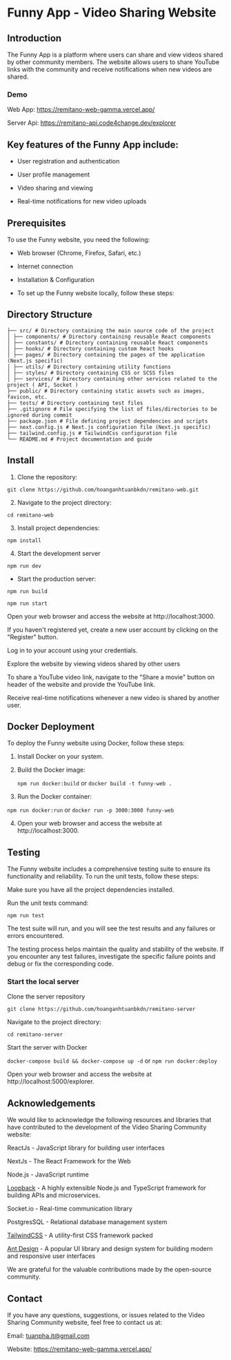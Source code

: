 # Funny App - Video Sharing Website

## Introduction

The Funny App is a platform where users can share and view videos shared by other community members. The website allows users to share YouTube links with the community and receive notifications when new videos are shared.

### Demo

Web App: https://remitano-web-gamma.vercel.app/

Server Api: https://remitano-api.code4change.dev/explorer

## Key features of the Funny App include:

-   User registration and authentication

-   User profile management

-   Video sharing and viewing

-   Real-time notifications for new video uploads

## Prerequisites

To use the Funny website, you need the following:

-   Web browser (Chrome, Firefox, Safari, etc.)

-   Internet connection

-   Installation & Configuration

-   To set up the Funny website locally, follow these steps:

## Directory Structure

```
├── src/ # Directory containing the main source code of the project
│ ├── components/ # Directory containing reusable React components
│ ├── constants/ # Directory containing reusable React components
│ ├── hooks/ # Directory containing custom React hooks
│ ├── pages/ # Directory containing the pages of the application (Next.js specific)
│ ├── utils/ # Directory containing utility functions
│ ├── styles/ # Directory containing CSS or SCSS files
│ ├── services/ # Directory containing other services related to the project ( API, Socket )
├── public/ # Directory containing static assets such as images, favicon, etc.
├── tests/ # Directory containing test files
├── .gitignore # File specifying the list of files/directories to be ignored during commit
├── package.json # File defining project dependencies and scripts
├── next.config.js # Next.js configuration file (Next.js specific)
├── tailwind.config.js # TailwindCss configuration file
└── README.md # Project documentation and guide
```

## Install

1. Clone the repository:

`git clone https://github.com/hoanganhtuanbkdn/remitano-web.git`

2. Navigate to the project directory:

`cd remitano-web`

3. Install project dependencies:

`npm install`

4. Start the development server

`npm run dev`

-   Start the production server:

`npm run build`

`npm run start`

Open your web browser and access the website at http://localhost:3000.

If you haven't registered yet, create a new user account by clicking on the "Register" button.

Log in to your account using your credentials.

Explore the website by viewing videos shared by other users

To share a YouTube video link, navigate to the "Share a movie" button on header of the website and provide the YouTube link.

Receive real-time notifications whenever a new video is shared by another user.

## Docker Deployment

To deploy the Funny website using Docker, follow these steps:

1. Install Docker on your system.

2. Build the Docker image:

    `npm run docker:build` or `docker build -t funny-web .`

3. Run the Docker container:

`npm run docker:run` or `docker run -p 3000:3000 funny-web`

4. Open your web browser and access the website at http://localhost:3000.

## Testing

The Funny website includes a comprehensive testing suite to ensure its functionality and reliability. To run the unit tests, follow these steps:

Make sure you have all the project dependencies installed.

Run the unit tests command:

`npm run test`

The test suite will run, and you will see the test results and any failures or errors encountered.

The testing process helps maintain the quality and stability of the website. If you encounter any test failures, investigate the specific failure points and debug or fix the corresponding code.

### Start the local server

Clone the server repository

`git clone https://github.com/hoanganhtuanbkdn/remitano-server`

Navigate to the project directory:

`cd remitano-server`

Start the server with Docker

`docker-compose build && docker-compose up -d` or `npm run docker:deploy`

Open your web browser and access the website at http://localhost:5000/explorer.

## Acknowledgements

We would like to acknowledge the following resources and libraries that have contributed to the development of the Video Sharing Community website:

ReactJs - JavaScript library for building user interfaces

NextJs - The React Framework for the Web

Node.js - JavaScript runtime

[Loopback](https://loopback.io/) - A highly extensible Node.js and TypeScript framework
for building APIs and microservices.

Socket.io - Real-time communication library

PostgresSQL - Relational database management system

[TailwindCSS](https://tailwindcss.com/) - A utility-first CSS framework packed

[Ant Design](https://ant.design/) - A popular UI library and design system for building modern and responsive user interfaces

We are grateful for the valuable contributions made by the open-source community.

## Contact

If you have any questions, suggestions, or issues related to the Video Sharing Community website, feel free to contact us at:

Email: tuanpha.it@gmail.com

Website: https://remitano-web-gamma.vercel.app/
